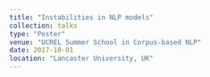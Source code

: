 ```yaml
---
title: "Instabilities in NLP models"
collection: talks
type: "Poster"
venue: "UCREL Summer School in Corpus-based NLP"
date: 2017-10-01
location: "Lancaster University, UK"
---
```


